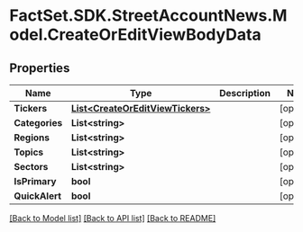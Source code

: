 # FactSet.SDK.StreetAccountNews.Model.CreateOrEditViewBodyData

## Properties

Name | Type | Description | Notes
------------ | ------------- | ------------- | -------------
**Tickers** | [**List&lt;CreateOrEditViewTickers&gt;**](CreateOrEditViewTickers.md) |  | [optional] 
**Categories** | **List&lt;string&gt;** |  | [optional] 
**Regions** | **List&lt;string&gt;** |  | [optional] 
**Topics** | **List&lt;string&gt;** |  | [optional] 
**Sectors** | **List&lt;string&gt;** |  | [optional] 
**IsPrimary** | **bool** |  | [optional] 
**QuickAlert** | **bool** |  | [optional] 

[[Back to Model list]](../README.md#documentation-for-models) [[Back to API list]](../README.md#documentation-for-api-endpoints) [[Back to README]](../README.md)

